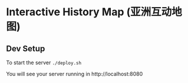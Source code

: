 # Interactive History Map (亚洲互动地图)

## Dev Setup
To start the server
`./deploy.sh`

You will see your server running in http://localhost:8080